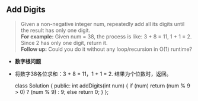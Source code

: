 ## Add Digits

>Given a non-negative integer num, repeatedly add all its digits until the result has only one digit.  
**For example:**
Given num = 38, the process is like: 3 + 8 = 11, 1 + 1 = 2. Since 2 has only one digit, return it.  
**Follow up:**
Could you do it without any loop/recursion in O(1) runtime?

* **数字根问题**
* 将数字38各位求和：3 + 8 = 11，1 + 1 = 2.
     结果为个位数时，返回。


	class Solution {
	public:
	    int addDigits(int num) {
	        if (num)
	            return (num % 9 > 0) ? (num % 9) : 9;
	        else
	            return 0;
	    }
	};